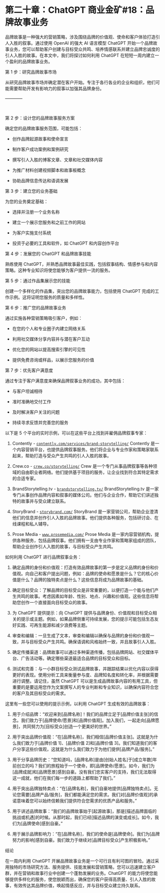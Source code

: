 



# 第二十章：ChatGPT 商业金矿#18：品牌故事业务



品牌故事是一种强大的营销策略，涉及围绕品牌的价值观、使命和客户体验打造引人入胜的叙事。通过使用 OpenAI 的强大 AI 语言模型 ChatGPT 开始一个品牌故事业务，您可以帮助客户创建与目标受众共鸣、培养情感联系并建立品牌忠诚度的引人入胜的故事。在本文中，我们将探讨如何利用 ChatGPT 在短短一周内建立一个盈利的品牌故事业务。

第 1 步：研究品牌故事市场

从研究品牌故事市场并确定潜在客户开始。专注于各行各业的企业和组织，他们可能需要帮助开发有影响力的叙事以加强其品牌身份。

––––––––

![图片](img/scene_break.png)

第 2 步：设计您的品牌故事服务方案

确定您的品牌故事服务范围，可能包括：

+   创作品牌起源故事和使命宣言

+   制作客户成功案例和案例研究

+   撰写引人入胜的博客文章、文章和社交媒体内容

+   为推广材料创建视频脚本和故事板概念

+   协助品牌信息传达和语调发展

第 3 步：建立您的业务基础

为您的业务奠定基础：

+   选择并注册一个业务名称

+   建立一个展示您服务和之前工作的网站

+   为客户实施支付系统

+   投资于必要的工具和软件，如 ChatGPT 和内容创作平台

第 4 步：发展您的 ChatGPT 和品牌故事技能

熟练使用 ChatGPT，并熟悉品牌故事最佳实践，包括叙事结构、情感参与和内容策略。这种专业知识将使您能够为客户提供一流的服务。

第 5 步：通过作品集展示您的技能

创建一个多样化的作品集，突出您的品牌故事能力，包括使用 ChatGPT 完成的工作示例。这将证明您服务的质量和多样性。

第 6 步：推广您的品牌故事业务

通过实施各种营销策略吸引客户，例如：

+   在您的个人和专业圈子内建立网络关系

+   利用社交媒体分享内容并与潜在客户互动

+   优化您的网站以提高搜索引擎的可见性

+   提供免费咨询或样品，以展示您服务的价值

第 7 步：优先客户满意度

通过专注于客户满意度来确保品牌叙事业务的成功，其中包括：

+   与客户坦诚相待

+   准时准确地交付工作

+   及时解决客户关注的问题

+   持续寻求反馈并完善您的服务

以下是 5 个平台的实时示例，可以在这些平台上找到并雇佣品牌叙事专家：

1.  Contently - [`contently.com/services/brand-storytelling/`](https://contently.com/services/brand-storytelling/) Contently 是一个内容营销平台，也提供品牌叙事服务。他们将企业与专业作家和策略家联系起来，帮助打造与受众产生共鸣的引人入胜的故事。

1.  Crew.co - [`crew.co/storytelling/`](https://crew.co/storytelling/) Crew 是一个专门从事品牌叙事等各种领域的自由职业者网络。他们提供基于项目的服务，让企业找到符合其特定需求的合适专家。

1.  BrandStorytelling.tv - [`brandstorytelling.tv/`](https://brandstorytelling.tv/) BrandStorytelling.tv 是一家专门从事创作品牌内容和叙事的媒体公司。他们与企业合作，帮助它们讲述独特的故事并与受众建立联系。

1.  StoryBrand - [`storybrand.com/`](https://storybrand.com/) StoryBrand 是一家营销公司，帮助企业澄清他们的信息并创作引人入胜的品牌故事。他们提供各种服务，包括研讨会、在线课程和私人辅导。

1.  Prose Media - [`www.prosemedia.com/`](https://www.prosemedia.com/) Prose Media 是一家内容营销机构，提供各种服务，包括品牌叙事。他们拥有一支由专业作家和策略家组成的团队，帮助企业创作引人入胜的故事，与目标受众产生共鸣。

如何利用 ChatGPT 进行品牌叙事业务：

1.  确定品牌的身份和价值观：打造有效品牌故事的第一步是定义品牌的身份和价值观。向自己和客户提出问题，例如：品牌的使命和愿景是什么？它的核心价值是什么？品牌的独特卖点是什么？这些信息将成为品牌故事的基础。

1.  确定目标受众：了解品牌的目标受众是非常重要的，以便打造一个能与他们产生共鸣的故事。考虑因素如年龄、性别、地点、兴趣和价值观。这些信息将帮助您创作一个直接面向目标受众的故事。

1.  为 ChatGPT 提供提示：向 ChatGPT 提供与品牌身份、价值观和目标受众相关的提示或主题。例如，如果品牌侧重可持续发展，您的提示可能包括生态友好实践、可再生能源和减少浪费等主题。

1.  审查和编辑：一旦生成了文本，审查和编辑以确保与品牌的身份和价值观一致，并与目标受众产生共鸣。确保语调和风格始终一致，并且故事引人入胜。

1.  确定传播渠道：品牌故事可以通过多种渠道传播，包括品牌网站、社交媒体平台、广告活动等。确定哪些渠道最适合品牌的目标受众和目标。

1.  测试和完善：与一小群目标受众测试品牌故事，并跟踪结果以优化内容以获得更好的表现。使用分析工具来衡量参与度、品牌知名度和转化率，并根据需要进行调整。请记住，虽然 ChatGPT 可以是生成品牌故事内容的有用工具，但重要的是要运用您作为文案撰写人的专业判断和专业知识，以确保内容符合您的客户及其目标受众的需求。

这里有一些您可以使用的提示示例，以利用 ChatGPT 生成有效的品牌故事：

1.  用于介绍品牌：“欢迎来到[品牌名称]！我们的品牌立足于[品牌价值主张]的信念。我们致力于[品牌使命/愿景]和[品牌价值观]。加入我们，一起走向[品牌愿景]，共同努力为[目标受众]创造一个更美好的世界。”

1.  用于突出品牌价值观：“在[品牌名称]，我们相信[品牌价值主张]。这就是为什么我们致力于[品牌价值 1]、[品牌价值 2]和[品牌价值 3]。我们知道我们的客户分享这些价值观，这就是为什么我们致力于为他们提供[品牌产品/服务]。”

1.  用于分享品牌历史：“您知道吗，[品牌名称]是由[创始人姓名]于[成立年数]年前创立的吗？我们的旅程始于一个使命，即[品牌使命/愿景]。如今，我们为[品牌成就]和[品牌愿景]感到自豪。没有我们忠实客户的支持，我们无法取得这一成就，他们在我们每一步的道路上都帮助了我们。”

1.  用于突出品牌独特卖点：“在[品牌名称]，我们自豪地提供[品牌独特卖点]。无论您需要[品牌产品/服务]，我们都能满足您的需求。我们对[品牌价值观]的承诺意味着您可以始终信赖我们提供符合您需求的优质产品和服务。”

1.  用于讲述品牌故事：“我们的品牌故事始于[起源故事]，那是[描述品牌面临的挑战或机遇]的时候。从那时起，我们已经[描述品牌的演变或成长]。如今，我们为[品牌使命]感到自豪。”

1.  用于展示品牌影响力：“在[品牌名称]，我们的使命是[品牌使命]。我们为[品牌努力的影响]感到自豪。我们致力于继续对[品牌目标受众]产生积极影响。”

结论

在一周内利用 ChatGPT 开展品牌故事业务是一个可行且有利可图的冒险。通过采用独特的市场研究方法、服务提供、技能发展和营销策略，您可以迅速建立客户群，并在营销和故事行业中创建一个蓬勃发展的业务。ChatGPT 的能力将使您能够提供多样化的服务，使您脱颖而出，确保您的客户获得高质量、引人入胜的故事，有效传达其品牌价值，唤起情感反应，并与目标受众建立持久联系。
